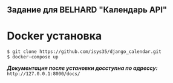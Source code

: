 ## **Задание для BELHARD "Календарь API"**
# Docker установка
```
$ git clone https://github.com/isys35/django_calendar.git
$ docker-compose up
```

**_Документация после установки досступна по адрессу:_**
`http://127.0.0.1:8000/docs/`